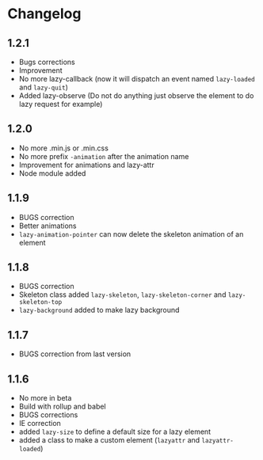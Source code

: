 # Changelog

## 1.2.1
- Bugs corrections
- Improvement
- No more lazy-callback (now it will dispatch an event named `lazy-loaded` and `lazy-quit`)
- Added lazy-observe (Do not do anything just observe the element to do lazy request for example)

## 1.2.0
- No more .min.js or .min.css
- No more prefix `-animation` after the animation name
- Improvement for animations and lazy-attr
- Node module added

## 1.1.9
- BUGS correction
- Better animations
- `lazy-animation-pointer` can now delete the skeleton animation of an element

## 1.1.8
- BUGS correction
- Skeleton class added `lazy-skeleton`, `lazy-skeleton-corner` and `lazy-skeleton-top`
- `lazy-background` added to make lazy background

## 1.1.7
- BUGS correction from last version

## 1.1.6
- No more in beta
- Build with rollup and babel
- BUGS corrections
- IE correction
- added `lazy-size` to define a default size for a lazy element
- added a class to make a custom element (`lazyattr` and `lazyattr-loaded`)